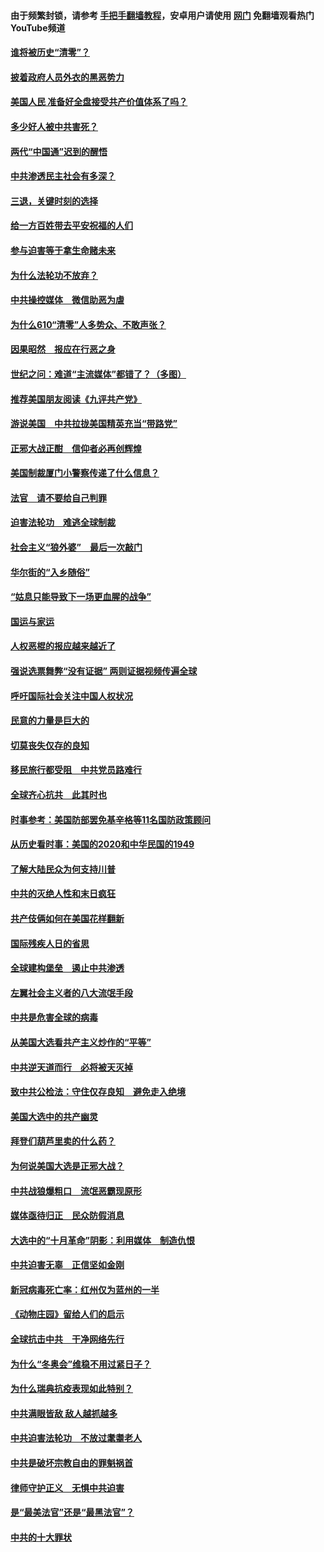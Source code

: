 #### 由于频繁封锁，请参考 [手把手翻墙教程](https://github.com/gfw-breaker/guides/wiki/)，安卓用户请使用 [网门](https://github.com/gfw-breaker/nogfw/blob/master/dl.md?t=01031600) 免翻墙观看热门YouTube频道 

#### [谁将被历史“清零”？](../pages/251/417485.md?t=01031600) 

#### [披着政府人员外衣的黑恶势力](../pages/251/417442.md?t=01031600) 

#### [美国人民 准备好全盘接受共产价值体系了吗？](../pages/251/417491.md?t=01031600) 

#### [多少好人被中共害死？](../pages/251/417144.md?t=01031600) 

#### [两代“中国通”迟到的醒悟](../pages/251/417064.md?t=01031600) 

#### [中共渗透民主社会有多深？](../pages/251/417063.md?t=01031600) 

#### [三退，关键时刻的选择](../pages/251/416969.md?t=01031600) 

#### [给一方百姓带去平安祝福的人们](../pages/251/416941.md?t=01031600) 

#### [参与迫害等于拿生命赌未来](../pages/251/416856.md?t=01031600) 

#### [为什么法轮功不放弃？](../pages/251/416864.md?t=01031600) 

#### [中共操控媒体　微信助恶为虐](../pages/251/416724.md?t=01031600) 

#### [为什么610“清零”人多势众、不敢声张？](../pages/251/416632.md?t=01031600) 

#### [因果昭然　报应在行恶之身](../pages/251/416582.md?t=01031600) 

#### [世纪之问：难道“主流媒体”都错了？（多图）](../pages/251/416571.md?t=01031600) 

#### [推荐美国朋友阅读《九评共产党》](../pages/251/416510.md?t=01031600) 

#### [游说美国　中共拉拢美国精英充当“带路党”](../pages/251/416529.md?t=01031600) 

#### [正邪大战正酣　信仰者必再创辉煌](../pages/251/416433.md?t=01031600) 

#### [美国制裁厦门小警察传递了什么信息？](../pages/251/416432.md?t=01031600) 

#### [法官　请不要给自己判罪](../pages/251/416379.md?t=01031600) 

#### [迫害法轮功　难逃全球制裁](../pages/251/416380.md?t=01031600) 

#### [社会主义“狼外婆”　最后一次敲门](../pages/251/416394.md?t=01031600) 

#### [华尔街的“入乡随俗”](../pages/251/416395.md?t=01031600) 

#### [“姑息只能导致下一场更血腥的战争”](../pages/251/416223.md?t=01031600) 

#### [国运与家运](../pages/251/416224.md?t=01031600) 

#### [人权恶棍的报应越来越近了](../pages/251/416276.md?t=01031600) 

#### [强说选票舞弊“没有证据” 两则证据视频传遍全球](../pages/251/416227.md?t=01031600) 

#### [呼吁国际社会关注中国人权状况](../pages/251/416135.md?t=01031600) 

#### [民意的力量是巨大的](../pages/251/416222.md?t=01031600) 

#### [切莫丧失仅存的良知](../pages/251/416134.md?t=01031600) 

#### [移民旅行都受阻　中共党员路难行](../pages/251/416033.md?t=01031600) 

#### [全球齐心抗共　此其时也](../pages/251/415989.md?t=01031600) 

#### [时事参考：美国防部罢免基辛格等11名国防政策顾问](../pages/251/415970.md?t=01031600) 

#### [从历史看时事：美国的2020和中华民国的1949](../pages/251/415949.md?t=01031600) 

#### [了解大陆民众为何支持川普](../pages/251/415950.md?t=01031600) 

#### [中共的灭绝人性和末日疯狂](../pages/251/415944.md?t=01031600) 

#### [共产伎俩如何在美国花样翻新](../pages/251/415908.md?t=01031600) 

#### [国际残疾人日的省思](../pages/251/415849.md?t=01031600) 

#### [全球建构堡垒　遏止中共渗透](../pages/251/415850.md?t=01031600) 

#### [左翼社会主义者的八大流氓手段](../pages/251/415802.md?t=01031600) 

#### [中共是危害全球的病毒](../pages/251/415569.md?t=01031600) 

#### [从美国大选看共产主义炒作的“平等”](../pages/251/415654.md?t=01031600) 

#### [中共逆天道而行　必将被天灭掉](../pages/251/415626.md?t=01031600) 

#### [致中共公检法：守住仅存良知　避免走入绝境](../pages/251/415627.md?t=01031600) 

#### [美国大选中的共产幽灵](../pages/251/415618.md?t=01031600) 

#### [拜登们葫芦里卖的什么药？](../pages/251/415531.md?t=01031600) 

#### [为何说美国大选是正邪大战？](../pages/251/415530.md?t=01031600) 

#### [中共战狼爆粗口　流氓恶霸现原形](../pages/251/415426.md?t=01031600) 

#### [媒体亟待归正　民众防假消息](../pages/251/415402.md?t=01031600) 

#### [大选中的“十月革命”阴影：利用媒体　制造仇恨](../pages/251/415334.md?t=01031600) 

#### [中共迫害无辜　正信坚如金刚](../pages/251/415307.md?t=01031600) 

#### [新冠病毒死亡率：红州仅为蓝州的一半](../pages/251/415164.md?t=01031600) 

#### [《动物庄园》留给人们的启示](../pages/251/415178.md?t=01031600) 

#### [全球抗击中共　干净网络先行](../pages/251/415096.md?t=01031600) 

#### [为什么“冬奥会”维稳不用过紧日子？](../pages/251/414949.md?t=01031600) 

#### [为什么瑞典抗疫表现如此特别？](../pages/251/414950.md?t=01031600) 

#### [中共满眼皆敌 敌人越抓越多](../pages/251/415053.md?t=01031600) 

#### [中共迫害法轮功　不放过耄耋老人](../pages/251/414994.md?t=01031600) 

#### [中共是破坏宗教自由的罪魁祸首](../pages/251/414901.md?t=01031600) 

#### [律师守护正义　无惧中共迫害](../pages/251/414900.md?t=01031600) 

#### [是“最美法官”还是“最黑法官”？](../pages/251/414885.md?t=01031600) 

#### [中共的十大罪状](../pages/251/414772.md?t=01031600) 

